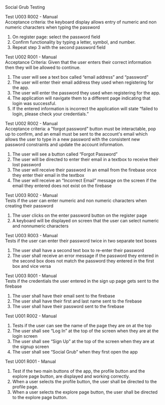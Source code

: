 Social Grub Testing

Test U003 R002 - Manual<br />
Acceptance criteria: the keyboard display allows entry of numeric and non numeric characters when typing the password
1. On register page: select the password field
2. Confirm functionality by typing a letter, symbol, and number.
3. Repeat step 3 with the second password field

Test U002 R001 - Manual<br />
Acceptance Criteria: Given that the user enters their correct information then they will be allowed to continue.
1. The user will see a text box called “email address” and “password”
2. The user will enter their email address they used when registering for the app.
3. The user will enter the password they used when registering for the app.
4. The application will navigate them to a different page indicating that login was successful.
5. If the entered information is incorrect the application will state “failed to login, please check your credentials.”

Test U002 R002 - Manual<br />
Acceptance criteria: a "forgot password" button must be interactable, pop up to confirm, and an email must be sent to the account's email which allows the user to type in a new password with the consistent new password constraints and update the account information.
1. The user will see a button called “Forgot Password” 
2. The user will be directed to enter their email in a textbox to receive their lost password
3. The user will receive their password in an email from the firebase once they enter their email in the textbox
4. The user will receive an “Incorrect Email” message on the screen if the email they entered does not exist on the firebase

Test  U003 R002 - Manual<br />
Tests if the user can enter numeric and non numeric characters when creating their password
1. The user clicks on the enter password button on the register page
2. A keyboard will be displayed on screen that the user can select numeric and nonnumeric characters 

Test U003 R003 - Manual<br />
Tests if the user can enter their password twice in two separate text boxes
1. The user shall have a second text box to re-enter their password
2. The user shall receive an error message if the password they entered in the second box does not match the password they entered in the first box and vice versa

Test U003 R001 - Manual<br />
Tests if the credentials the user entered in the sign up page gets sent to the firebase
1. The user shall have their email sent to the firebase
2. The user shall have their first and last name sent to the firebase
3. The user shall have their password sent to the firebase

Test U001 R002 - Manual<br />
1. Tests if the user can see the name of the page they are on at the top
2. The user shall see “Log In” at the top of the screen when they are at the login screen 
3. The user shall see “Sign Up” at the top of the screen when they are at the signup screen 
4. The user shall see “Social Grub” when they first open the app

Test U001 R001 - Manual<br />
1. Test if the two main buttons of the app, the profile button and the explore page button, are displayed and working correctly.
2. When a user selects the profile button, the user shall be directed to the profile page.
3. When a user selects the explore page button, the user shall be directed to the explore page button.

